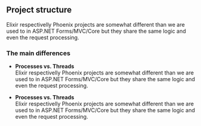 ## Project structure
Elixir respectivelly Phoenix projects are somewhat different than we are used to in ASP.NET Forms/MVC/Core but they share the same logic and even the request processing.

### The main differences

- **Processes vs. Threads**  
Elixir respectivelly Phoenix projects are somewhat different than we are used to in ASP.NET Forms/MVC/Core but they share the same logic and even the request processing.

- **Processes vs. Threads**  
Elixir respectivelly Phoenix projects are somewhat different than we are used to in ASP.NET Forms/MVC/Core but they share the same logic and even the request processing.